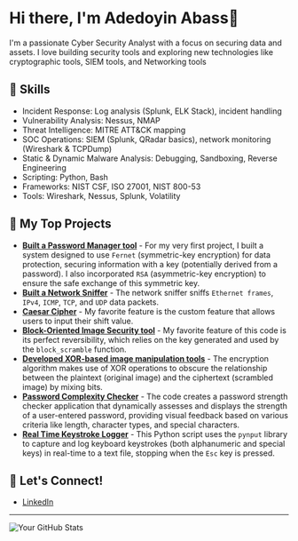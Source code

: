 # Hi there, I'm Adedoyin Abass👋

I'm a passionate Cyber Security Analyst with a focus on securing data and assets. I love building security tools and exploring new technologies like cryptographic tools, SIEM tools, and Networking tools

## 🌱 Skills
* Incident Response: Log analysis (Splunk, ELK Stack), incident handling
* Vulnerability Analysis: Nessus, NMAP
* Threat Intelligence: MITRE ATT&CK mapping
* SOC Operations: SIEM (Splunk, QRadar basics), network monitoring (Wireshark & TCPDump)
* Static & Dynamic Malware Analysis: Debugging, Sandboxing, Reverse Engineering
* Scripting: Python, Bash
* Frameworks: NIST CSF, ISO 27001, NIST 800-53
* Tools: Wireshark, Nessus, Splunk, Volatility

## 🔭 My Top Projects
* **[Built a Password Manager tool](https://github.com/Adedoyin-Abass/Password_Manager)** - For my very first project, I built a system designed to use `Fernet` (symmetric-key encryption) for data protection, securing information with a key (potentially derived from a password). I also incorporated `RSA` (asymmetric-key encryption) to ensure the safe exchange of this symmetric key.
* **[Built a Network Sniffer](https://github.com/Adedoyin-Abass/codealpha_tasks_network_sniffer)** - The network sniffer sniffs `Ethernet frames`, `IPv4`, `ICMP`, `TCP`, and `UDP` data packets.
* **[Caesar Cipher](https://github.com/Adedoyin-Abass/PRODIGY_CS_01)** - My favorite feature is the custom feature that allows users to input their shift value.
*  **[Block-Oriented Image Security tool](https://github.com/Adedoyin-Abass/PRODIGY_CS_02)** - My favorite feature of this code is its perfect reversibility, which relies on the key generated and used by the `block_scramble` function.
*  **[Developed XOR-based image manipulation tools](https://github.com/Adedoyin-Abass/xor_image_manipulation)** - The encryption algorithm makes use of XOR operations to obscure the relationship between the plaintext (original image) and the ciphertext (scrambled image) by mixing bits.
*  **[Password Complexity Checker](https://github.com/Adedoyin-Abass/PRODIGY_CS_03)** - The code creates a password strength checker application that dynamically assesses and displays the strength of a user-entered password, providing visual feedback based on various criteria like length, character types, and special characters.
*  **[Real Time Keystroke Logger](https://github.com/Adedoyin-Abass/PRODIGY_CS_04)** - This Python script uses the `pynput` library to capture and log keyboard keystrokes (both alphanumeric and special keys) in real-time to a text file, stopping when the `Esc` key is pressed.
## 💬 Let's Connect!
* [LinkedIn](https://linkedin.com/in/adedoyin-abass)

---
![Your GitHub Stats](https://github-readme-stats.vercel.app/api?username=Adedoyin-Abass&show_icons=true&theme=radical)
